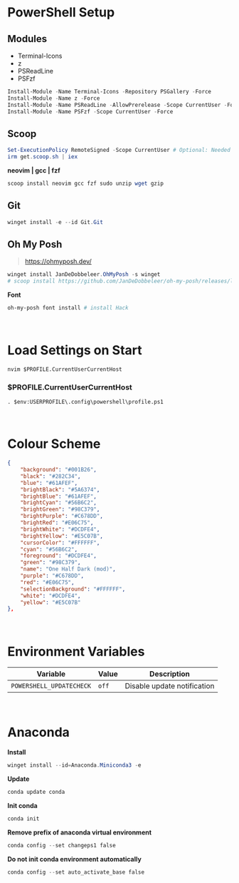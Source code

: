 # PowerShell Setup

## Modules

- Terminal-Icons
- z
- PSReadLine
- PSFzf

```powershell
Install-Module -Name Terminal-Icons -Repository PSGallery -Force
Install-Module -Name z -Force
Install-Module -Name PSReadLine -AllowPrerelease -Scope CurrentUser -Force -SkipPublisherCheck
Install-Module -Name PSFzf -Scope CurrentUser -Force
```

## Scoop

```powershell
Set-ExecutionPolicy RemoteSigned -Scope CurrentUser # Optional: Needed to run a remote script the first time
irm get.scoop.sh | iex
```

**neovim | gcc | fzf**

```powershell
scoop install neovim gcc fzf sudo unzip wget gzip
```

## Git

```powershell
winget install -e --id Git.Git
```

## Oh My Posh

> https://ohmyposh.dev/
```powershell
winget install JanDeDobbeleer.OhMyPosh -s winget
# scoop install https://github.com/JanDeDobbeleer/oh-my-posh/releases/latest/download/oh-my-posh.json
```

**Font**

```powershell
oh-my-posh font install # install Hack
```

<br>

# Load Settings on Start

```
nvim $PROFILE.CurrentUserCurrentHost
```

### $PROFILE.CurrentUserCurrentHost

```
. $env:USERPROFILE\.config\powershell\profile.ps1
```

<br>

# Colour Scheme

```json
{
    "background": "#001B26",
    "black": "#282C34",
    "blue": "#61AFEF",
    "brightBlack": "#5A6374",
    "brightBlue": "#61AFEF",
    "brightCyan": "#56B6C2",
    "brightGreen": "#98C379",
    "brightPurple": "#C678DD",
    "brightRed": "#E06C75",
    "brightWhite": "#DCDFE4",
    "brightYellow": "#E5C07B",
    "cursorColor": "#FFFFFF",
    "cyan": "#56B6C2",
    "foreground": "#DCDFE4",
    "green": "#98C379",
    "name": "One Half Dark (mod)",
    "purple": "#C678DD",
    "red": "#E06C75",
    "selectionBackground": "#FFFFFF",
    "white": "#DCDFE4",
    "yellow": "#E5C07B"
},
```

<br>

# Environment Variables

Variable                |Value|Description
------------------------|-----|---------------------------
`POWERSHELL_UPDATECHECK`|`off`|Disable update notification 

<br>

# Anaconda

**Install**
```powershell
winget install --id=Anaconda.Miniconda3 -e
```

**Update**
```powershell
conda update conda
```

**Init conda**
```powershell
conda init
```

**Remove prefix of anaconda virtual environment**

```powershell
conda config --set changeps1 false
```

**Do not init conda environment automatically**

```powershell
conda config --set auto_activate_base false
```

